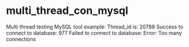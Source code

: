 # multi_thread_con_mysql
Multi thread testing MySQL tool
example:
Thread_id is: 20788  Success to connect to database: 977
Failed to connect to database: Error: Too many connections
